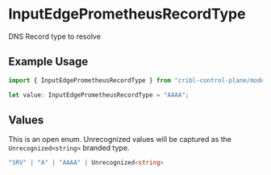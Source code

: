 # InputEdgePrometheusRecordType

DNS Record type to resolve

## Example Usage

```typescript
import { InputEdgePrometheusRecordType } from "cribl-control-plane/models";

let value: InputEdgePrometheusRecordType = "AAAA";
```

## Values

This is an open enum. Unrecognized values will be captured as the `Unrecognized<string>` branded type.

```typescript
"SRV" | "A" | "AAAA" | Unrecognized<string>
```